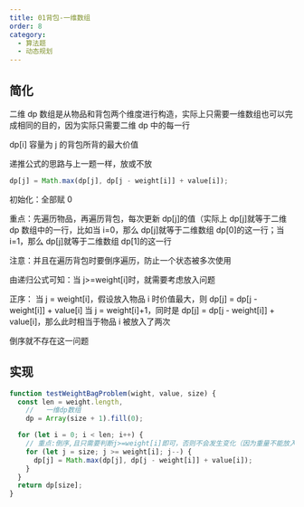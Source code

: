 ```yaml
---
title: 01背包-一维数组
order: 8
category:
  - 算法题
  - 动态规划
---
```


## 简化

二维 dp 数组是从物品和背包两个维度进行构造，实际上只需要一维数组也可以完成相同的目的，因为实际只需要二维 dp 中的每一行

dp[i] 容量为 j 的背包所背的最大价值

递推公式的思路与上一题一样，放或不放

```js
dp[j] = Math.max(dp[j], dp[j - weight[i]] + value[i]);
```

初始化：全部赋 0

重点：先遍历物品，再遍历背包，每次更新 dp[j]的值（实际上 dp[j]就等于二维 dp 数组中的一行，比如当 i=0，那么 dp[j]就等于二维数组 dp[0]的这一行；当 i=1，那么 dp[j]就等于二维数组 dp[1]的这一行

注意：并且在遍历背包时要倒序遍历，防止一个状态被多次使用

由递归公式可知：当 j>=weight[i]时，就需要考虑放入问题

正序：
当 j = weight[i]，假设放入物品 i 时价值最大，则 dp[j] = dp[j - weight[i]] + value[i]
当 j = weight[i]+1，同时是 dp[j] = dp[j - weight[i]] + value[i]，那么此时相当于物品 i 被放入了两次

倒序就不存在这一问题

## 实现

```js
function testWeightBagProblem(wight, value, size) {
  const len = weight.length,
    //   一维dp数组
    dp = Array(size + 1).fill(0);

  for (let i = 0; i < len; i++) {
    // 重点:倒序,且只需要判断j>=weight[i]即可，否则不会发生变化（因为重量不能放入）
    for (let j = size; j >= weight[i]; j--) {
      dp[j] = Math.max(dp[j], dp[j - weight[i]] + value[i]);
    }
  }
  return dp[size];
}
```
